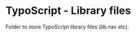TypoScript - Library files
==========================

Folder to store TypoScript library files (lib.nav etc).
